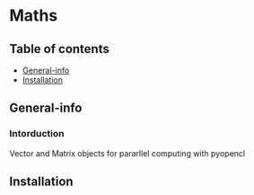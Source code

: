 # Maths

## Table of contents
* [General-info](#general-info)
* [Installation](#Installation)


## General-info
### Intorduction
Vector and Matrix objects for pararllel computing with pyopencl

## Installation
